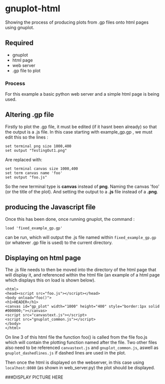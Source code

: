 # gnuplot-html
Showing the process of producing plots from .gp files onto html pages using gnuplot.


  
 ## Required
 - gnuplot
 - html page
 - web server
 - .gp file to plot



### Process

For this example a basic python web server and a simple html page is being used.

## Altering .gp file 
Firstly to plot the .gp file, it must be edited (if it hasnt been already) so that the output is a .js file.
In this case starting with example_gp.gp , we must edit this so the lines :
```
set terminal png size 1000,400
set output "TestingOut1.png"
```
 
Are replaced with:
```
set terminal canvas size 1000,400
set term canvas name 'foo'
set output "foo.js"
```
So the new terminal type is **canvas** instead of **png**.
Naming the canvas 'foo' (or the title of the plot).
And setting the output to a **.js** file instead of a **.png**.

## producing the Javascript file
Once this has been done, once running gnuplot, the command :
```
load 'fixed_example_gp.gp'
```
can be run, which will output the .js file named within `fixed_example_gp.gp` (or whatever .gp file is used) to the current directory.

## Displaying on html page

The .js file needs to then be moved into the directory of the html page that will display it, and referenced within the html file (an example of a html page which displays this on load is shown below).

```
<html>
<head><script src="foo.js"></script></head>
<body onload="foo()">
<h1>HEADER</h1>
<canvas id="gp_plot" width="1000" height="400" style="border:1px solid #000000;"></canvas>
<script src="canvastext.js"></script>
<script src="gnuplot_common.js"></script>
</body>
</html>
```

On line 3 of this html file the function foo() is called from the file foo.js which will contain the plotting function named after the file.
Two other files also need to be referenced `canvastext.js` and `gnuplot_common.js`, aswell as `gnuplot_dashedlines.js` if dashed lines are used in the plot.


Then once the html is displayed on the webserver, in this case using `localhost:8080` (as shown in web_server.py) the plot should be displayed.


###DISPLAY PICTURE HERE











